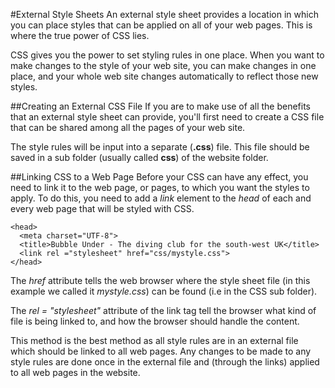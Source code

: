 
#External Style Sheets
An external style sheet provides a location in which you can place styles that can be applied
on all of your web pages. This is where the true power of CSS lies.

CSS gives you the power to set styling rules in one place. When you want to make changes to the style of
your web site, you can make changes in one place, and your whole web site changes automatically to reflect those new styles.

##Creating an External CSS File
If you are to make use of all the benefits that an external style sheet can provide, you'll
first need to create a CSS file that can be shared among all the pages of your web site.

The style rules will be input into a separate (**.css**) file. This file should be saved in a sub folder (usually called **css**) of the website folder.

##Linking CSS to a Web Page
Before your CSS can have any effect, you need to link it to the web page, or pages, to which you want the styles to
apply. To do this, you need to add a *link* element to the *head* of each and every web page that will be
styled with CSS.
~~~
<head>
  <meta charset="UTF-8">
  <title>Bubble Under - The diving club for the south-west UK</title>
  <link rel ="stylesheet" href="css/mystyle.css">
</head>
~~~
The *href* attribute tells the web browser where the style sheet file (in this example we called it *mystyle.css*) can be found (i.e in the CSS sub folder).

The *rel = &quot;stylesheet&quot;*  attribute of the link tag tell the browser what kind of file is being linked to, and
how the browser should handle the content.

This method is the best method as all style rules are in an external file which should be linked to all web pages. Any changes to be made to any style rules
are done once in the external file and (through the links) applied to all web pages in the website.

